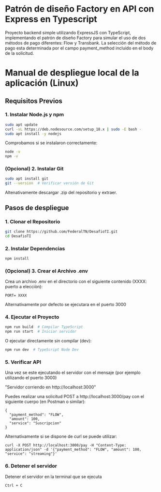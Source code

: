 # Patrón de diseño Factory en API con Express en Typescript

Proyecto backend simple utilizando ExpressJS con TypeScript, implementando el patrón de diseño Factory para simular el uso de dos métodos de pago diferentes: Flow y Transbank. La selección del método de pago esta determinada por el campo payment_method incluido en el body de la solicitud.


# Manual de despliegue local de la aplicación (Linux)

## Requisitos Previos

### 1. Instalar Node.js y npm

```bash
sudo apt update
curl -sL https://deb.nodesource.com/setup_18.x | sudo -E bash - 
sudo apt install -y nodejs
```
Comprobamos si se instalaron correctamente:

```bash
node -v  
npm -v   
```

### (Opcional) 2. Instalar Git  

```bash
sudo apt install git
git --version  # Verificar versión de Git
```

Altenativamente descargar .zip del repositorio y extraer.

## Pasos de despliegue

### 1. Clonar el Repositorio

```bash
git clone https://github.com/FederalTN/DesafioTI.git
cd DesafioTI
```


### 2. Instalar Dependencias

```bash
npm install
```

### (Opcional) 3. Crear el Archivo .env
Crea un archivo .env en el directorio con el siguiente contenido (XXXX: puerto a elecciòn):

```
PORT= XXXX 

```
Alternativamente por defecto se ejecutara en el puerto 3000


### 4. Ejecutar el Proyecto

```bash
npm run build  # Compilar TypeScript
npm run start  # Iniciar servidor
```

O ejecutar directamente sin compilar (dev):

```bash
npm run dev  # TypeScript Node Dev
```

### 5. Verificar API
Una vez se este ejecutando el servidor con el mensaje (por ejemplo utilizando el puerto 3000)

"Servidor corriendo en http://localhost:3000"

Puedes realizar una solicitud POST a http://localhost:3000/pay con el siguiente cuerpo (en Postman o similar):

```
{
  "payment_method": "FLOW",
  "amount": 100,
  "service": "Suscripcion"
}
```

Alternativamente si se dispone de curl se puede utilizar:

```
curl -X POST http://localhost:3000/pay -H "Content-Type: application/json" -d '{"payment_method": "FLOW", "amount": 100, "service": "streaming"}'
```

### 6. Detener el servidor
Detener el servidor en la terminal que se ejecuta
```
Ctrl + C
```


